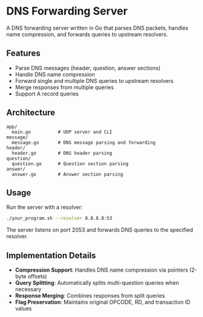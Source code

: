# DNS Forwarding Server

A DNS forwarding server written in Go that parses DNS packets, handles name compression, and forwards queries to upstream resolvers.

## Features

- Parse DNS messages (header, question, answer sections)
- Handle DNS name compression
- Forward single and multiple DNS queries to upstream resolvers
- Merge responses from multiple queries
- Support A record queries

## Architecture

```
app/
  main.go          # UDP server and CLI
message/
  message.go       # DNS message parsing and forwarding
header/
  header.go        # DNS header parsing
question/
  question.go      # Question section parsing
answer/
  answer.go        # Answer section parsing
```

## Usage

Run the server with a resolver:

```bash
./your_program.sh --resolver 8.8.8.8:53
```

The server listens on port 2053 and forwards DNS queries to the specified resolver.

## Implementation Details

- **Compression Support**: Handles DNS name compression via pointers (2-byte offsets)
- **Query Splitting**: Automatically splits multi-question queries when necessary
- **Response Merging**: Combines responses from split queries
- **Flag Preservation**: Maintains original OPCODE, RD, and transaction ID values
